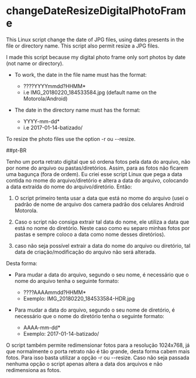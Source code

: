 # changeDateResizeDigitalPhotoFrame
This Linux script change the date of JPG files, using dates presents in the file or directory name.
This script also permit resize a JPG files.

I made this script because my digital photo frame only sort photos by date (not name or directory).

* To work, the date in the file name must has the format:
  - ????YYYYmmdd?HHMM* 
  - i.e IMG_20180220_184533584.jpg (default name on the Motorola/Android)

* The date in the directory name must has the format:
  - YYYY-mm-dd* 
  - i.e 2017-01-14-batizado/

To resize the photo files use the option -r ou --resize. 

##pt-BR

Tenho um porta retrato digital que só ordena fotos pela data do arquivo, não por nome do arquivo ou pastas/diretórios. 
Assim, para as fotos não ficarem uma bagunça (fora de ordem). Eu criei esse script Linux que pega a data contida no mome 
do arquivo/diretório e altera a data do arquivo, colocando a data extraída do nome do arquivo/diretório. Então:

1.  O script primeiro tenta usar a data que está no mome do arquivo (usei o padrão de nome de arquivo dos camera padrão dos 
celulares Android Motorola. 

2. Caso o script não consiga extrair tal data do nome, ele utiliza a data que está no nome do diretório. Neste caso como 
eu separo minhas fotos por pastas e sempre coloco a data como nome desses diretórios).

3. caso não seja possível extrair a data do nome do arquivo ou diretório, tal data de criação/modificação do arquivo não será alterada.

Desta forma: 
* Para mudar a data do arquivo, segundo o seu nome, é necessário que o nome do arquivo tenha o seguinte formato:
    - ????AAAAmmdd?HHMM*
    - Exemplo: IMG_20180220_184533584-HDR.jpg
    
* Para mudar a data do arquivo, segundo o seu nome de diretório, é necessário que o nome do diretório tenha o seguinte formato:
    - AAAA-mm-dd* 
    - Exemplo: 2017-01-14-batizado/

O script também permite redimensionar fotos para a resolução 1024x768, já que normalmente o porta retrato não é
tão grande, desta forma cabem mais fotos. Para isso basta utilizar a opção -r ou --resize. Caso não seja passada nenhuma opção 
o script apenas altera a data dos arquivos e não redimensiona as fotos.
